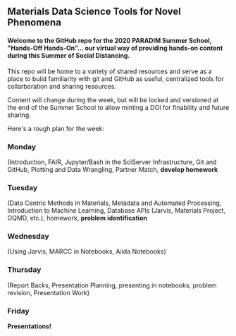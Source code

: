 ## Materials Data Science Tools for Novel Phenomena

#### Welcome to the GitHub repo for the 2020 PARADIM Summer School, "Hands-Off Hands-On"... our virtual way of providing hands-on content during this Summer of Social Distancing. 
This repo will be home to a variety of shared resources and serve as a place to build familiarity with git and GitHub as useful, centralized tools for collarboration and sharing resources.

Content will change during the week, but will be locked and versioned at the end of the Summer School to allow minting a DOI for finability and future sharing.

Here's a rough plan for the week:

### Monday
 (Introduction, FAIR, Jupyter/Bash in the SciServer Infrastructure, Git and GitHub, Plotting and Data Wrangling, Partner Match, **develop homework** 
### Tuesday
(Data Centric Methods in Materials, Metadata and Automated Processing, Introduction to Machine Learning, Database APIs (Jarvis, Materials Project, OQMD, etc.), homework, **problem identification**
### Wednesday
(Using Jarvis, MARCC in Notebooks, Aiida Notebooks)
### Thursday
(Report Backs, Presentation Planning, presenting in notebooks, problem revision, Presentation Work)
### Friday
**Presentations!**